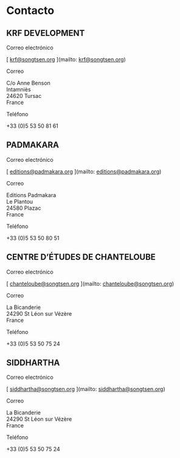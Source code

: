 #  Contacto 

##  KRF DEVELOPMENT 

Correo electrónico 

[ krf@songtsen.org ](mailto: krf@songtsen.org)

Correo 

C/o Anne Benson   
Intamniès   
24620 Tursac   
France 

Teléfono 

+33 (0)5 53 50 81 61 

##  PADMAKARA 

Correo electrónico 

[ editions@padmakara.org ](mailto: editions@padmakara.org)

Correo 

Editions Padmakara   
Le Plantou   
24580 Plazac   
France 

Teléfono 

+33 (0)5 53 50 80 51 

##  CENTRE D’ÉTUDES DE CHANTELOUBE 

Correo electrónico 

[ chanteloube@songtsen.org ](mailto: chanteloube@songtsen.org)

Correo 

La Bicanderie   
24290 St Léon sur Vézère   
France 

Teléfono 

+33 (0)5 53 50 75 24 

##  SIDDHARTHA 

Correo electrónico 

[ siddhartha@songtsen.org ](mailto: siddhartha@songtsen.org)

Correo 

La Bicanderie   
24290 St Léon sur Vézère   
France 

Teléfono 

+33 (0)5 53 50 75 24 
